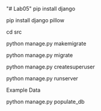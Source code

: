 "# Lab05" 
pip install django 

pip install django pillow


cd src

python manage.py makemigrate

python manage.py migrate

python manage.py createsuperuser  

python manage.py runserver


 Example Data

 python manage.py populate_db
